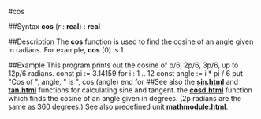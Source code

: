 
#cos

##Syntax
**cos** (*r* : **real**) : **real**

##Description
The **cos** function is used to find the cosine of an angle given in radians. For example, **cos** (0) is 1.

##Example
This program prints out the cosine of p/6, 2p/6, 3p/6, up to 12p/6 radians.
        const pi := 3.14159
        for i : 1 .. 12
            const angle := i * pi / 6
            put "Cos of ", angle, " is ", cos (angle)
        end for
##See also
the **[sin.html](sin)** and **[tan.html](tan)** functions for calculating sine and tangent.
the **[cosd.html](cosd)** function which finds the cosine of an angle given in degrees. (2p radians are the same as 360 degrees.)
See also predefined unit **[mathmodule.html](Math)**.

